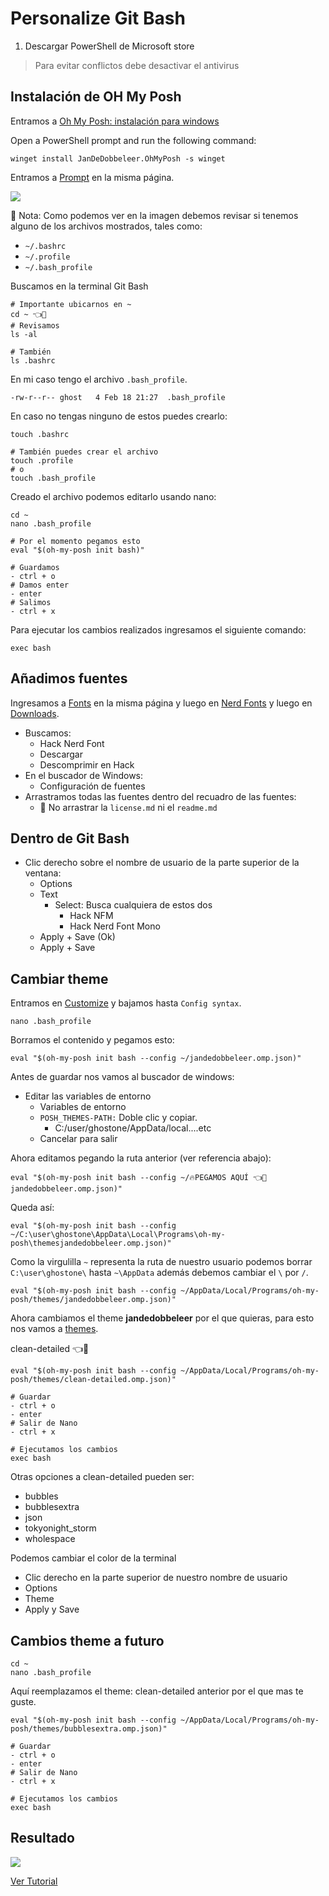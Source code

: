 # Personalize Git Bash 
1. Descargar PowerShell de Microsoft store 

> Para evitar conflictos debe desactivar el antivirus  


## Instalación de OH My Posh  

Entramos a [Oh My Posh: instalación para windows](https://ohmyposh.dev/docs/installation/windows)

Open a PowerShell prompt and run the following command:

```shell
winget install JanDeDobbeleer.OhMyPosh -s winget
```

Entramos a [Prompt](https://ohmyposh.dev/docs/installation/prompt) en la misma página. 

![](https://i.postimg.cc/GtGG7bPD/elegir-bash.png)

📌 Nota: Como podemos ver en la imagen debemos revisar si tenemos alguno de los archivos mostrados, tales como:

- `~/.bashrc`
- `~/.profile`
- `~/.bash_profile`

Buscamos en la terminal Git  Bash

```shell
# Importante ubicarnos en ~
cd ~ 👈👀
# Revisamos
ls -al

# También
ls .bashrc
```

En mi caso tengo el archivo `.bash_profile`.

```shell
-rw-r--r-- ghost   4 Feb 18 21:27  .bash_profile
```

En caso no tengas ninguno de estos puedes crearlo: 

```shell
touch .bashrc

# También puedes crear el archivo 
touch .profile
# o
touch .bash_profile
```

Creado el archivo podemos editarlo usando nano:

```shell
cd ~
nano .bash_profile

# Por el momento pegamos esto
eval "$(oh-my-posh init bash)"

# Guardamos
- ctrl + o 
# Damos enter
- enter
# Salimos
- ctrl + x
```

Para ejecutar los cambios realizados ingresamos el siguiente comando:

```shell
exec bash
```

## Añadimos fuentes 

Ingresamos a [Fonts](https://ohmyposh.dev/docs/installation/fonts) en la misma página y luego en [Nerd Fonts](https://www.nerdfonts.com/) y luego en [Downloads](https://www.nerdfonts.com/font-downloads). 

- Buscamos:  
	- Hack Nerd Font
	- Descargar 
	- Descomprimir en Hack
- En el buscador de Windows: 
	- Configuración de fuentes 
- Arrastramos todas las fuentes dentro del recuadro de las fuentes: 
	- 📌 No arrastrar la `license.md` ni el `readme.md`

## Dentro de Git Bash

- Clic derecho sobre el nombre de usuario de la parte superior de la ventana:
	- Options
	- Text
		- Select: Busca cualquiera de estos dos
			- Hack NFM 
			- Hack Nerd Font Mono
	- Apply + Save (Ok)
	- Apply + Save 

## Cambiar theme 

Entramos en [Customize](https://ohmyposh.dev/docs/installation/customize) y bajamos hasta `Config syntax`. 

```shell
nano .bash_profile
```

Borramos el contenido y pegamos esto: 

```shell
eval "$(oh-my-posh init bash --config ~/jandedobbeleer.omp.json)"
```

Antes de guardar nos vamos al buscador de windows:

- Editar las variables de entorno
	- Variables de entorno 
	- `POSH_THEMES-PATH:` Doble clic y copiar.
		- C:/user/ghostone/AppData/local....etc
	- Cancelar para salir 

Ahora editamos pegando la ruta anterior (ver referencia abajo):

```shell
eval "$(oh-my-posh init bash --config ~/🔥PEGAMOS AQUÍ 👈👀jandedobbeleer.omp.json)"
```

Queda así: 

```shell
eval "$(oh-my-posh init bash --config ~/C:\user\ghostone\AppData\Local\Programs\oh-my-posh\themesjandedobbeleer.omp.json)"
```

Como la virgulilla `~` representa la ruta de nuestro usuario podemos borrar `C:\user\ghostone\` hasta `~\AppData` además debemos cambiar el `\` por `/`.

```shell
eval "$(oh-my-posh init bash --config ~/AppData/Local/Programs/oh-my-posh/themes/jandedobbeleer.omp.json)"
```

Ahora cambiamos el theme **jandedobbeleer** por el que quieras, para esto nos vamos a [themes](https://ohmyposh.dev/docs/themes).

clean-detailed 👈👀

```shell
eval "$(oh-my-posh init bash --config ~/AppData/Local/Programs/oh-my-posh/themes/clean-detailed.omp.json)"

# Guardar
- ctrl + o
- enter
# Salir de Nano
- ctrl + x

# Ejecutamos los cambios
exec bash 
```

Otras opciones a clean-detailed pueden ser:

- bubbles
- bubblesextra
- json
- tokyonight_storm
- wholespace

Podemos cambiar el color de la terminal 

- Clic derecho en la parte superior de nuestro nombre de usuario 
- Options 
- Theme 
- Apply y Save

## Cambios theme a futuro 

```shell
cd ~
nano .bash_profile
```

Aquí reemplazamos el theme: clean-detailed anterior por el que mas te guste. 

```shell
eval "$(oh-my-posh init bash --config ~/AppData/Local/Programs/oh-my-posh/themes/bubblesextra.omp.json)"

# Guardar
- ctrl + o
- enter
# Salir de Nano
- ctrl + x

# Ejecutamos los cambios
exec bash 
```

## Resultado 

![](https://i.postimg.cc/C5LLdqSJ/theme-clean-detailed.png)

[Ver Tutorial](https://www.youtube.com/watch?v=Bkaox81ppds)